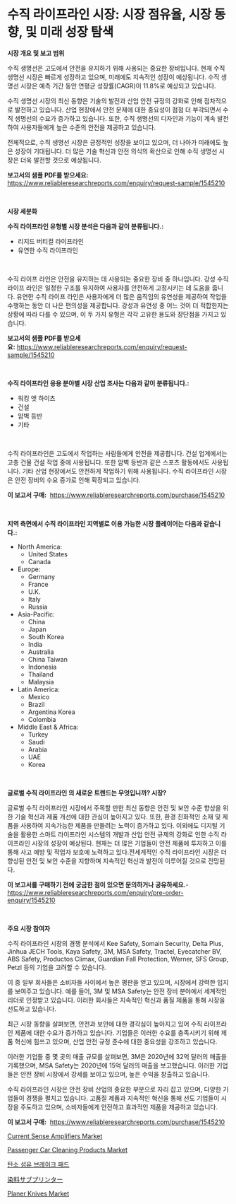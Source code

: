 <p><h1>수직 라이프라인 시장: 시장 점유율, 시장 동향, 및 미래 성장 탐색</h1></p><p><strong>시장 개요 및 보고 범위</strong></p>
<p><p>수직 생명선은 고도에서 안전을 유지하기 위해 사용되는 중요한 장비입니다. 현재 수직 생명선 시장은 빠르게 성장하고 있으며, 미래에도 지속적인 성장이 예상됩니다. 수직 생명선 시장은 예측 기간 동안 연평균 성장률(CAGR)이 11.8%로 예상되고 있습니다.</p><p>수직 생명선 시장의 최신 동향은 기술의 발전과 산업 안전 규정의 강화로 인해 점차적으로 발전하고 있습니다. 산업 현장에서 안전 문제에 대한 중요성이 점점 더 부각되면서 수직 생명선의 수요가 증가하고 있습니다. 또한, 수직 생명선의 디자인과 기능이 계속 발전하여 사용자들에게 높은 수준의 안전을 제공하고 있습니다.</p><p>전체적으로, 수직 생명선 시장은 긍정적인 성장을 보이고 있으며, 더 나아가 미래에도 높은 성장이 기대됩니다. 더 많은 기술 혁신과 안전 의식의 확산으로 인해 수직 생명선 시장은 더욱 발전할 것으로 예상됩니다.</p></p>
<p><strong>보고서의 샘플 PDF를 받으세요:</strong> <a href="https://www.reliableresearchreports.com/enquiry/request-sample/1545210">https://www.reliableresearchreports.com/enquiry/request-sample/1545210</a></p>
<p>&nbsp;</p>
<p><strong>시장 세분화</strong></p>
<p><strong>수직 라이프라인 유형별 시장 분석은 다음과 같이 분류됩니다.:</strong></p>
<p><ul><li>리지드 버티컬 라이프라인</li><li>유연한 수직 라이프라인</li></ul></p>
<p>&nbsp;</p>
<p><p>수직 라이프 라인은 안전을 유지하는 데 사용되는 중요한 장비 중 하나입니다. 강성 수직 라이프 라인은 일정한 구조를 유지하여 사용자를 안전하게 고정시키는 데 도움을 줍니다. 유연한 수직 라이프 라인은 사용자에게 더 많은 움직임의 유연성을 제공하여 작업을 수행하는 동안 더 나은 편의성을 제공합니다. 강성과 유연성 중 어느 것이 더 적합한지는 상황에 따라 다를 수 있으며, 이 두 가지 유형은 각각 고유한 용도와 장단점을 가지고 있습니다.</p></p>
<p><strong>보고서의 샘플 PDF를 받으세요:</strong>&nbsp;<a href="https://www.reliableresearchreports.com/enquiry/request-sample/1545210">https://www.reliableresearchreports.com/enquiry/request-sample/1545210</a></p>
<p>&nbsp;</p>
<p><strong> 수직 라이프라인 응용 분야별 시장 산업 조사는 다음과 같이 분류됩니다.:</strong></p>
<p><ul><li>워킹 앳 하이츠</li><li>건설</li><li>암벽 등반</li><li>기타</li></ul></p>
<p>&nbsp;</p>
<p><p>수직 라이프라인은 고도에서 작업하는 사람들에게 안전을 제공합니다. 건설 업계에서는 고층 건물 건설 작업 중에 사용됩니다. 또한 암벽 등반과 같은 스포츠 활동에서도 사용됩니다. 기타 산업 현장에서도 안전하게 작업하기 위해 사용됩니다. 수직 라이프라인 시장은 안전 장비의 수요 증가로 인해 확장되고 있습니다.</p></p>
<p><strong>이 보고서 구매:</strong>&nbsp; <a href="https://www.reliableresearchreports.com/purchase/1545210">https://www.reliableresearchreports.com/purchase/1545210</a></p>
<p>&nbsp;</p>
<p><strong>지역 측면에서 수직 라이프라인 지역별로 이용 가능한 시장 플레이어는 다음과 같습니다.:</strong></p>
<p><ul>
    <li>
        North America:
        <ul>
            <li>United States</li>
            <li>Canada</li>
        </ul>
    </li>
    <li>
        Europe:
        <ul>
            <li>Germany</li>
            <li>France</li>
            <li>U.K.</li>
            <li>Italy</li>
            <li>Russia</li>
        </ul>
    </li>
    <li>
        Asia-Pacific:
        <ul>
            <li>China</li>
            <li>Japan</li>
            <li>South Korea</li>
            <li>India</li>
            <li>Australia</li>
            <li>China Taiwan</li>
            <li>Indonesia</li>
            <li>Thailand</li>
            <li>Malaysia</li>
        </ul>
    </li>
    <li>
        Latin America:
        <ul>
            <li>Mexico</li>
            <li>Brazil</li>
            <li>Argentina Korea</li>
            <li>Colombia</li>
        </ul>
    </li>
    <li>
        Middle East & Africa:
        <ul>
            <li>Turkey</li>
            <li>Saudi</li>
            <li>Arabia</li>
            <li>UAE</li>
            <li>Korea</li>
        </ul>
    </li>
    </ul></p>
<p>&nbsp;</p>
<p><strong>글로벌 수직 라이프라인 의 새로운 트렌드는 무엇입니까? 시장?</strong></p>
<p><p>글로벌 수직 라이프라인 시장에서 주목할 만한 최신 동향은 안전 및 보안 수준 향상을 위한 기술 혁신과 제품 개선에 대한 관심이 높아지고 있다. 또한, 환경 친화적인 소재 및 제품을 사용하여 지속가능한 제품을 만들려는 노력이 증가하고 있다. 이외에도 디지털 기술을 활용한 스마트 라이프라인 시스템의 개발과 산업 안전 규제의 강화로 인한 수직 라이프라인 시장의 성장이 예상된다. 현재는 더 많은 기업들이 안전 제품에 투자하고 이를 통해 사고 예방 및 작업자 보호에 노력하고 있다.전세계적인 수직 라이프라인 시장은 더 향상된 안전 및 보안 수준을 지향하며 지속적인 혁신과 발전이 이루어질 것으로 전망된다.</p></p>
<p><strong>이 보고서를 구매하기 전에 궁금한 점이 있으면 문의하거나 공유하세요.</strong>- <a href="https://www.reliableresearchreports.com/enquiry/pre-order-enquiry/1545210">https://www.reliableresearchreports.com/enquiry/pre-order-enquiry/1545210</a></p>
<p>&nbsp;</p>
<p><strong>주요 시장 참여자</strong></p>
<p><p>수직 라이프라인 시장의 경쟁 분석에서 Kee Safety, Somain Security, Delta Plus, Jinhua JECH Tools, Kaya Safety, 3M, MSA Safety, Tractel, Eyecatcher BV, ABS Safety, Productos Climax, Guardian Fall Protection, Werner, SFS Group, Petzl 등의 기업을 고려할 수 있습니다. </p><p>이 중 일부 회사들은 소비자들 사이에서 높은 평판을 얻고 있으며, 시장에서 강력한 입지를 보여주고 있습니다. 예를 들어, 3M 및 MSA Safety는 안전 장비 분야에서 세계적인 리더로 인정받고 있습니다. 이러한 회사들은 지속적인 혁신과 품질 제품을 통해 시장을 선도하고 있습니다.</p><p>최근 시장 동향을 살펴보면, 안전과 보안에 대한 경각심이 높아지고 있어 수직 라이프라인 제품에 대한 수요가 증가하고 있습니다. 기업들은 이러한 수요를 충족시키기 위해 제품 혁신에 힘쓰고 있으며, 산업 안전 규정 준수에 대한 중요성을 강조하고 있습니다.</p><p>이러한 기업들 중 몇 곳의 매출 규모를 살펴보면, 3M은 2020년에 32억 달러의 매출을 기록했으며, MSA Safety는 2020년에 15억 달러의 매출을 보고했습니다. 이러한 기업들은 안전 장비 시장에서 강세를 보이고 있으며, 높은 수익을 창출하고 있습니다.</p><p>수직 라이프라인 시장은 안전 장비 산업의 중요한 부분으로 자리 잡고 있으며, 다양한 기업들이 경쟁을 펼치고 있습니다. 고품질 제품과 지속적인 혁신을 통해 선도 기업들이 시장을 주도하고 있으며, 소비자들에게 안전하고 효과적인 제품을 제공하고 있습니다.</p></p>
<p><strong>이 보고서 구매:</strong>&nbsp;&nbsp;<a href="https://www.reliableresearchreports.com/purchase/1545210">https://www.reliableresearchreports.com/purchase/1545210</a></p>
<p><p><a href="https://github.com/FassouRP/Market-Research-Report-List-4/blob/main/current-sense-amplifiers-market.md">Current Sense Amplifiers Market</a></p><p><a href="https://issuu.com/reportprime-2/docs/passenger-car-cleaning-products-market-size-2030.p">Passenger Car Cleaning Products Market</a></p><p><a href="https://github.com/TobyKub4685/Market-Research-Report-List-1/blob/main/496179613926.md">탄소 섬유 브레이크 패드</a></p><p><a href="https://medium.com/@charm854/%E3%83%87%E3%82%B3%E3%83%BC%E3%83%87%E3%82%A3%E3%83%B3%E3%82%B0%E6%9F%93%E6%96%99%E3%82%B5%E3%83%96%E3%83%97%E3%83%AA%E3%83%B3%E3%82%BF%E3%83%BC%E5%B8%82%E5%A0%B4%E6%8C%87%E6%A8%99-%E5%B8%82%E5%A0%B4%E3%82%B7%E3%82%A7%E3%82%A2-%E3%83%88%E3%83%AC%E3%83%B3%E3%83%89-%E6%88%90%E9%95%B7%E3%83%91%E3%82%BF%E3%83%BC%E3%83%B3-2e118e2aef07">染料サブプリンター</a></p><p><a href="https://view.publitas.com/reportprime-1/planer-knives-market-growth-market-trends-covid-19-impact-and-forecasts-for-period-from-2024-2031/">Planer Knives Market</a></p></p>
